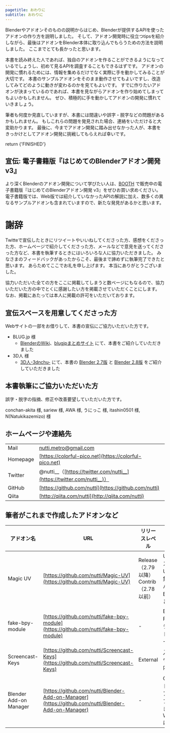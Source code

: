 ```yaml
---
pagetitle: おわりに
subtitle: おわりに
---
```



Blenderやアドオンそのものの説明からはじめ、Blenderが提供するAPIを使ったアドオンの作り方を説明しました。
そして、アドオン開発時に役立つtipsを紹介しながら、最後はアドオンをBlender本体に取り込んでもらうための方法を説明しました。
ここまでとても長かったと思います。

本書を読み終えた人であれば、独自のアドオンを作ることができるようになっているでしょうし、初めて見るAPIを調査することもできるはずです。
アドオンの開発に慣れるためには、情報を集めるだけでなく実際に手を動かしてみることが大切です。
本書のサンプルアドオンをそのまま動作させてもよいですし、改造してみてどのように動きが変わるのかを見てもよいです。
すでに作りたいアドオンが決まっているのであれば、本書を見ながらアドオンを作り始めてしまってもよいかもしれません。
ぜひ、積極的に手を動かしてアドオンの開発に慣れていきましょう。

筆者も何度か見直していますが、本書には間違いや誤字・脱字などの問題があるかもしれません。
もしこれらの問題を発見された場合、連絡をいただけると大変助かります。
最後に、今までアドオン開発に踏み出せなかった人が、本書をきっかけとしてアドオン開発に挑戦してもらえれば幸いです。

return {'FINISHED'}

## 宣伝: 電子書籍版『はじめてのBlenderアドオン開発 v3』

より深くBlenderのアドオン開発について学びたい人は、[BOOTH](https://colorful-pico.booth.pm/items/1678181) で販売中の電子書籍版『はじめてのBlenderアドオン開発 v3』をぜひお買い求めください。
電子書籍版では、Web版では紹介していなかったAPIの解説に加え、数多くの異なるサンプルアドオンも含まれていますので、新たな発見があるかと思います。


# 謝辞

Twitteで宣伝したときにリツイートやいいねしてくださった方、感想をくださった方、ホームページで紹介してくださった方、メールなどで意見を送ってくださった方など、本書を執筆するときにはいろいろな人に協力いただきました。
みなさまのフィードバックがあったからこそ、最後まで諦めずに執筆完了できたと思います。
あらためてここでお礼を申し上げます。
本当にありがとうございました。

協力いただいた全ての方をここに掲載してしまうと数ページにもなるので、協力いただいた方の中でとくに感謝したい方を掲載させていただくことにします。
なお、掲載にあたっては本人に掲載の許可をいただいております。


## 宣伝スペースを用意してくださった方

Webサイトの一部をお借りして、本書の宣伝にご協力いただいた方です。

* BLUG.jp 様
    * [BlenderのWiki](https://wiki3.jp/blugjp/page/12)、[blugjpまとめサイト](https://sites.google.com/site/blugjp/blenderpython) にて、本書をご紹介していただきました
* 3D人 様
    * [3D人-3dnchu-](https://3dnchu.com/) にて、本書の [Blender 2.7版](https://3dnchu.com/archives/introduction-to-add-on-development-in-blender/) と [Blender 2.8版](https://3dnchu.com/archives/introduction-addon-dev-book-blender-28/) をご紹介していただきました


## 本書執筆にご協力いただいた方

誤字・脱字の指摘、修正や改善要望していただいた方です。

conchan-akita 様, sariew 様, AWA 様, うにっこ 様, itashin0501 様, N(Natukikazemizo) 様


## ホームページや連絡先

|||
|---|---|
|Mail|nutti.metro@gmail.com |
|Homepage|[https://colorful-pico.net](https://colorful-pico.net)|
|Twitter|@nutti\_\_（[https://twitter.com/nutti__](https://twitter.com/nutti__)）|
|GitHub|[https://github.com/nutti](https://github.com/nutti)|
|Qiita|[http://qiita.com/nutti](http://qiita.com/nutti)|


## 筆者がこれまで作成したアドオンなど

|アドオン名|URL|リリースレベル|概要|
|---|---|---|---|
|Magic UV|[https://github.com/nutti/Magic-UV](https://github.com/nutti/Magic-UV)|Release（2.79以降）<br>Contrib（2.78以前）|UV座標のコピー＆ペーストをはじめとした、UV編集に役立つ機能を集めたアドオン<br>バージョン2.79よりBlenderの公式アドオンとして登録される|
|fake-bpy-module|[https://github.com/nutti/fake-bpy-module](https://github.com/nutti/fake-bpy-module)|-|Blenderが提供するPython APIについて、テキストエディタでコード補完するためのモジュール|
|Screencast-Keys|[https://github.com/nutti/Screencast-Keys](https://github.com/nutti/Screencast-Keys)|External|入力したキーボードやマウスのキーを、Blender内に表示するアドオン|
|Blender Add-on Manager|[https://github.com/nutti/Blender-Add-on-Manager](https://github.com/nutti/Blender-Add-on-Manager)|-|GitHubに登録されたアドオンのインストール・アンインストール・アップデートを行うことができるツール<br>Windows/MacOS/Linuxに対応|
